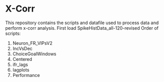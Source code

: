 # X-Corr
This repository contains the scripts and datafile used to process data and perform x-corr analysis.
First load SpikeHistData_all-120-revised
Order of scripts:
1) Neuron_FR_VIPsV2
2) IncVsDec
3) ChoiceGoalWindows
4) Centered
5) ifr_lags
6) lagplots
7) Performance
